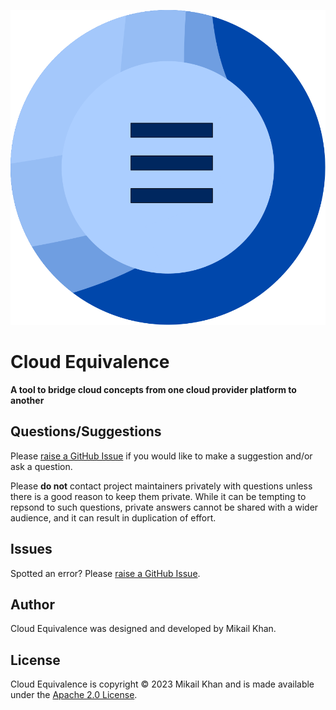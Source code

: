 <p align="center">
  <img src="./assets/images/github.svg" />
</p>

# Cloud Equivalence

__A tool to bridge cloud concepts from one cloud provider platform to another__

## Questions/Suggestions

Please [raise a GitHub
Issue](https://github.com/mikail-khan/mikail-khan.github.io/issues) if
you would like to make a suggestion and/or ask a question.

Please __do not__ contact project maintainers privately with questions
unless there is a good reason to keep them private. While it can be
tempting to repsond to such questions, private answers cannot be
shared with a wider audience, and it can result in duplication of
effort.

## Issues

Spotted an error? Please [raise a GitHub
Issue](https://github.com/mikail-khan/mikail-khan.github.io/issues).

## Author

Cloud Equivalence was designed and developed by Mikail Khan.

## License

Cloud Equivalence is copyright &copy; 2023 Mikail Khan and is made
available under the [Apache 2.0 License](/license.md).
